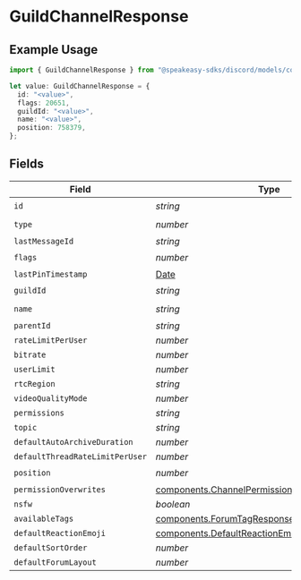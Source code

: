 # GuildChannelResponse

## Example Usage

```typescript
import { GuildChannelResponse } from "@speakeasy-sdks/discord/models/components";

let value: GuildChannelResponse = {
  id: "<value>",
  flags: 20651,
  guildId: "<value>",
  name: "<value>",
  position: 758379,
};
```

## Fields

| Field                                                                                                            | Type                                                                                                             | Required                                                                                                         | Description                                                                                                      |
| ---------------------------------------------------------------------------------------------------------------- | ---------------------------------------------------------------------------------------------------------------- | ---------------------------------------------------------------------------------------------------------------- | ---------------------------------------------------------------------------------------------------------------- |
| `id`                                                                                                             | *string*                                                                                                         | :heavy_check_mark:                                                                                               | N/A                                                                                                              |
| `type`                                                                                                           | *number*                                                                                                         | :heavy_check_mark:                                                                                               | N/A                                                                                                              |
| `lastMessageId`                                                                                                  | *string*                                                                                                         | :heavy_minus_sign:                                                                                               | N/A                                                                                                              |
| `flags`                                                                                                          | *number*                                                                                                         | :heavy_check_mark:                                                                                               | N/A                                                                                                              |
| `lastPinTimestamp`                                                                                               | [Date](https://developer.mozilla.org/en-US/docs/Web/JavaScript/Reference/Global_Objects/Date)                    | :heavy_minus_sign:                                                                                               | N/A                                                                                                              |
| `guildId`                                                                                                        | *string*                                                                                                         | :heavy_check_mark:                                                                                               | N/A                                                                                                              |
| `name`                                                                                                           | *string*                                                                                                         | :heavy_check_mark:                                                                                               | N/A                                                                                                              |
| `parentId`                                                                                                       | *string*                                                                                                         | :heavy_minus_sign:                                                                                               | N/A                                                                                                              |
| `rateLimitPerUser`                                                                                               | *number*                                                                                                         | :heavy_minus_sign:                                                                                               | N/A                                                                                                              |
| `bitrate`                                                                                                        | *number*                                                                                                         | :heavy_minus_sign:                                                                                               | N/A                                                                                                              |
| `userLimit`                                                                                                      | *number*                                                                                                         | :heavy_minus_sign:                                                                                               | N/A                                                                                                              |
| `rtcRegion`                                                                                                      | *string*                                                                                                         | :heavy_minus_sign:                                                                                               | N/A                                                                                                              |
| `videoQualityMode`                                                                                               | *number*                                                                                                         | :heavy_minus_sign:                                                                                               | N/A                                                                                                              |
| `permissions`                                                                                                    | *string*                                                                                                         | :heavy_minus_sign:                                                                                               | N/A                                                                                                              |
| `topic`                                                                                                          | *string*                                                                                                         | :heavy_minus_sign:                                                                                               | N/A                                                                                                              |
| `defaultAutoArchiveDuration`                                                                                     | *number*                                                                                                         | :heavy_minus_sign:                                                                                               | N/A                                                                                                              |
| `defaultThreadRateLimitPerUser`                                                                                  | *number*                                                                                                         | :heavy_minus_sign:                                                                                               | N/A                                                                                                              |
| `position`                                                                                                       | *number*                                                                                                         | :heavy_check_mark:                                                                                               | N/A                                                                                                              |
| `permissionOverwrites`                                                                                           | [components.ChannelPermissionOverwriteResponse](../../models/components/channelpermissionoverwriteresponse.md)[] | :heavy_minus_sign:                                                                                               | N/A                                                                                                              |
| `nsfw`                                                                                                           | *boolean*                                                                                                        | :heavy_minus_sign:                                                                                               | N/A                                                                                                              |
| `availableTags`                                                                                                  | [components.ForumTagResponse](../../models/components/forumtagresponse.md)[]                                     | :heavy_minus_sign:                                                                                               | N/A                                                                                                              |
| `defaultReactionEmoji`                                                                                           | [components.DefaultReactionEmojiResponse](../../models/components/defaultreactionemojiresponse.md)               | :heavy_minus_sign:                                                                                               | N/A                                                                                                              |
| `defaultSortOrder`                                                                                               | *number*                                                                                                         | :heavy_minus_sign:                                                                                               | N/A                                                                                                              |
| `defaultForumLayout`                                                                                             | *number*                                                                                                         | :heavy_minus_sign:                                                                                               | N/A                                                                                                              |